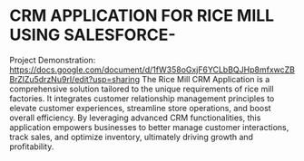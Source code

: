# CRM APPLICATION FOR RICE MILL USING SALESFORCE-

Project Demonstration:
https://docs.google.com/document/d/1fW358oGxjF6YCLbBQJHp8mfxwcZBBrZlZu5drzNu9rI/edit?usp=sharing
The Rice Mill CRM Application is a comprehensive solution tailored to the unique requirements of rice mill factories. It integrates customer relationship management principles to elevate customer experiences, streamline store operations, and boost overall efficiency. By leveraging advanced CRM functionalities, this application empowers businesses to better manage customer interactions, track sales, and optimize inventory, ultimately driving growth and profitability.
